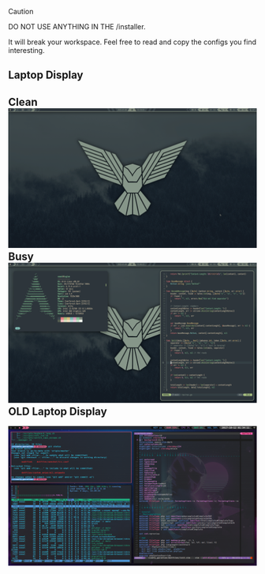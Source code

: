 > [!CAUTION]
> DO NOT USE ANYTHING IN THE /installer.
>
> It will break your workspace. Feel free to read and copy the configs you find interesting.

Laptop Display
----
Clean
![Display Laptop_Clean](https://github.com/SebTalbot/comfy_guration/blob/master/assets/screenshots/display_laptop_clean_2025_01_06.png?raw=true)
Busy
![Display Laptop](https://github.com/SebTalbot/comfy_guration/blob/master/assets/screenshots/display_laptop_2025_01_06.png?raw=true)
OLD Laptop Display
----
![OLD Display Laptop](https://github.com/SebTalbot/comfy_guration/blob/master/assets/screenshots/archived_2017_display_laptop.png?raw=true)

